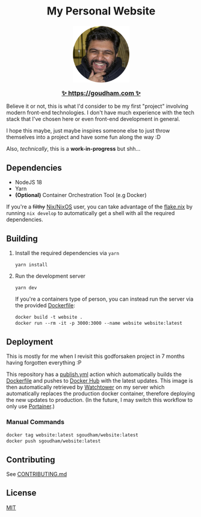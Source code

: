<h1 align="center">
   My Personal Website
</h1>

<h3 align="center">
   <a href="https://goudham.com"><img src="public/profile-picture.png" width="150px" alt=""/></a><br>
   <img src="https://raw.githubusercontent.com/catppuccin/catppuccin/bbc6efd2096b8cfa82d00f8ad1099b1b2b34fc8f/assets/misc/transparent.png" height="30" width="0px"/>
   <a href="https://goudham.com">✨ https://goudham.com ✨</a>
   <img src="https://raw.githubusercontent.com/catppuccin/catppuccin/bbc6efd2096b8cfa82d00f8ad1099b1b2b34fc8f/assets/misc/transparent.png" height="30" width="0px"/>
</h3>

Believe it or not, this is what I'd consider to be my first "project" involving modern front-end technologies. I don't
have much experience with the tech stack that I've chosen here or even front-end development in general.

I hope this maybe, just maybe inspires someone else to just throw themselves into a project and have some fun along the
way :D

Also, *technically*, this is a **work-in-progress** but shh...

## Dependencies

- NodeJS 18
- Yarn
- **(Optional)** Container Orchestration Tool (e.g Docker)

If you're a ~~filthy~~ [Nix/NixOS](https://nixos.org/) user, you can take advantage of the [flake.nix](flake.nix) by
running `nix develop` to automatically get a shell with all the required dependencies.

## Building

1. Install the required dependencies via `yarn`

   ```shell
   yarn install
   ```

2. Run the development server

   ```shell
   yarn dev
   ```

   If you're a containers type of person, you can instead run the server via the
   provided [Dockerfile](Dockerfile):

   ```shell
   docker build -t website .
   docker run --rm -it -p 3000:3000 --name website website:latest
   ```

## Deployment

This is mostly for me when I revisit this godforsaken project in 7 months having forgotten everything :P

This repository has a [publish.yml](.github/workflows/publish.yml) action which automatically builds
the [Dockerfile](Dockerfile) and pushes
to [Docker Hub](https://hub.docker.com/repository/docker/sgoudham/website/general) with the latest updates. This image
is then automatically retrieved by [Watchtower](https://containrrr.dev/watchtower/) on my server which automatically
replaces the production docker container, therefore deploying the new updates to production. (In the future, I may
switch this workflow to only use [Portainer](https://www.portainer.io/).)

### Manual Commands

```shell
docker tag website:latest sgoudham/website:latest
docker push sgoudham/website:latest
```

## Contributing

See [CONTRIBUTING.md](CONTRIBUTING.md)

## License

[MIT](LICENSE)
